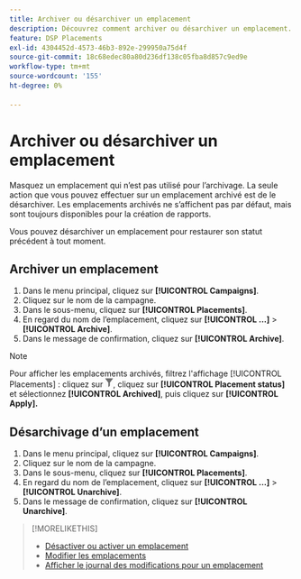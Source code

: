 ```yaml
---
title: Archiver ou désarchiver un emplacement
description: Découvrez comment archiver ou désarchiver un emplacement.
feature: DSP Placements
exl-id: 4304452d-4573-46b3-892e-299950a75d4f
source-git-commit: 18c68edec80a80d236df138c05fba8d857c9ed9e
workflow-type: tm+mt
source-wordcount: '155'
ht-degree: 0%

---
```


# Archiver ou désarchiver un emplacement

<!-- Some placements don't have this option. Clarify which placement types aren't eligible -- is it PG placements, or all placements using private inventory? And anything else?  -->

Masquez un emplacement qui n’est pas utilisé pour l’archivage. La seule action que vous pouvez effectuer sur un emplacement archivé est de le désarchiver. Les emplacements archivés ne s’affichent pas par défaut, mais sont toujours disponibles pour la création de rapports.

Vous pouvez désarchiver un emplacement pour restaurer son statut précédent à tout moment.

## Archiver un emplacement

1. Dans le menu principal, cliquez sur **[!UICONTROL Campaigns]**.
1. Cliquez sur le nom de la campagne.
1. Dans le sous-menu, cliquez sur **[!UICONTROL Placements]**.
1. En regard du nom de l’emplacement, cliquez sur **[!UICONTROL ...]** > **[!UICONTROL Archive]**.
1. Dans le message de confirmation, cliquez sur **[!UICONTROL Archive]**.

>[!NOTE]
>
>Pour afficher les emplacements archivés, filtrez l&#39;affichage [!UICONTROL Placements] : cliquez sur ![Bouton Filtrer](/help/dsp/assets/filter.png), cliquez sur **[!UICONTROL Placement status]** et sélectionnez **[!UICONTROL Archived]**, puis cliquez sur **[!UICONTROL Apply].**

## Désarchivage d’un emplacement

1. Dans le menu principal, cliquez sur **[!UICONTROL Campaigns]**.
1. Cliquez sur le nom de la campagne.
1. Dans le sous-menu, cliquez sur **[!UICONTROL Placements]**.
1. En regard du nom de l’emplacement, cliquez sur **[!UICONTROL ...]** > **[!UICONTROL Unarchive]**.
1. Dans le message de confirmation, cliquez sur **[!UICONTROL Unarchive]**.

>[!MORELIKETHIS]
>
>* [Désactiver ou activer un emplacement](placement-pause-activate.md)
>* [Modifier les emplacements](placement-edit.md)
>* [Afficher le journal des modifications pour un emplacement](placement-change-log.md)
